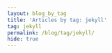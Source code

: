 ```yaml
---
layout: blog_by_tag
title: 'Articles by tag: jekyll'
tag: jekyll
permalink: /blog/tag/jekyll/
hide: true
---
```

